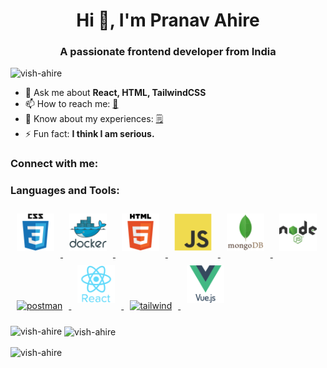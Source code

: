 <h1 align="center">Hi 👋, I'm Pranav Ahire</h1>
<h3 align="center">A passionate frontend developer from India</h3>

<p align="left"> <img src="https://komarev.com/ghpvc/?username=vish-ahire&label=Profile%20views&color=0e75b6&style=flat" alt="vish-ahire" /> </p>

- 💬 Ask me about **React, HTML, TailwindCSS**
- 📫 How to reach me: [📧](mailto:pranavahire11234@gmail.com)
- 📄 Know about my experiences: [🗒️](https://drive.google.com/file/d/1Wgl_Zpt6H0NL6gTYmv9HX2pW98GIukUq/view?usp=drive_link)
- ⚡ Fun fact: **I think I am serious.**

<h3 align="left">Connect with me:</h3>
<p align="left">
  <!-- Add links here to your social profiles -->
</p>

<h3 align="left">Languages and Tools:</h3>
<p align="left">
  <a href="https://www.w3schools.com/css/" target="_blank" rel="noreferrer"> <img src="https://raw.githubusercontent.com/devicons/devicon/master/icons/css3/css3-original-wordmark.svg" alt="css3" width="60" height="60" style="margin: 10px"/> </a> 
  <a href="https://www.docker.com/" target="_blank" rel="noreferrer"> <img src="https://raw.githubusercontent.com/devicons/devicon/master/icons/docker/docker-original-wordmark.svg" alt="docker" width="60" height="60" style="margin: 10px"/> </a> 
  <a href="https://www.w3.org/html/" target="_blank" rel="noreferrer"> <img src="https://raw.githubusercontent.com/devicons/devicon/master/icons/html5/html5-original-wordmark.svg" alt="html5" width="60" height="60" style="margin: 10px"/> </a> 
  <a href="https://developer.mozilla.org/en-US/docs/Web/JavaScript" target="_blank" rel="noreferrer"> <img src="https://raw.githubusercontent.com/devicons/devicon/master/icons/javascript/javascript-original.svg" alt="javascript" width="60" height="60" style="margin: 10px"/> </a> 
  <a href="https://www.mongodb.com/" target="_blank" rel="noreferrer"> <img src="https://raw.githubusercontent.com/devicons/devicon/master/icons/mongodb/mongodb-original-wordmark.svg" alt="mongodb" width="60" height="60" style="margin: 10px"/> </a> 
  <a href="https://nodejs.org" target="_blank" rel="noreferrer"> <img src="https://raw.githubusercontent.com/devicons/devicon/master/icons/nodejs/nodejs-original-wordmark.svg" alt="nodejs" width="60" height="60" style="margin: 10px"/> </a> 
  <a href="https://postman.com" target="_blank" rel="noreferrer"> <img src="https://www.vectorlogo.zone/logos/getpostman/getpostman-icon.svg" alt="postman" width="60" height="60" style="margin: 10px"/> </a> 
  <a href="https://reactjs.org/" target="_blank" rel="noreferrer"> <img src="https://raw.githubusercontent.com/devicons/devicon/master/icons/react/react-original-wordmark.svg" alt="react" width="60" height="60" style="margin: 10px"/> </a> 
  <a href="https://tailwindcss.com/" target="_blank" rel="noreferrer"> <img src="https://www.vectorlogo.zone/logos/tailwindcss/tailwindcss-icon.svg" alt="tailwind" width="60" height="60" style="margin: 10px"/> </a> 
  <a href="https://vuejs.org/" target="_blank" rel="noreferrer"> <img src="https://raw.githubusercontent.com/devicons/devicon/master/icons/vuejs/vuejs-original-wordmark.svg" alt="vuejs" width="60" height="60" style="margin: 10px"/> </a> 
</p>

<p><img align="left" src="https://github-readme-stats.vercel.app/api/top-langs?username=vish-ahire&show_icons=true&locale=en&layout=compact" alt="vish-ahire" /></p>

<p>&nbsp;<img align="center" src="https://github-readme-stats.vercel.app/api?username=vish-ahire&show_icons=true&locale=en" alt="vish-ahire" /></p>

<p><img align="center" src="https://github-readme-streak-stats.herokuapp.com/?user=vish-ahire&" alt="vish-ahire" /></p>
